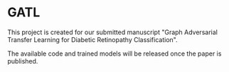 # GATL
This project is created for our submitted manuscript "Graph Adversarial Transfer Learning for Diabetic Retinopathy Classification".

The available code and trained models will be released once the paper is published.


